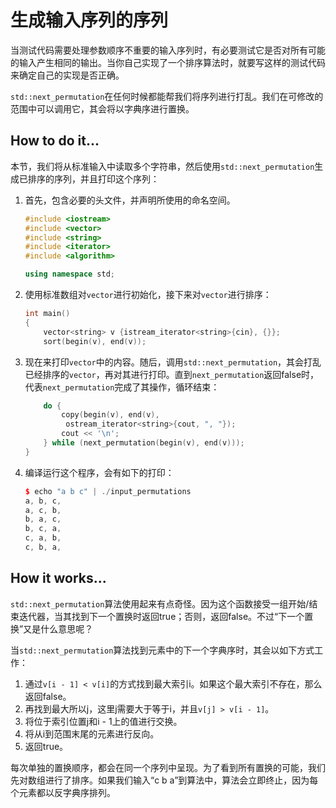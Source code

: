 # 生成输入序列的序列

当测试代码需要处理参数顺序不重要的输入序列时，有必要测试它是否对所有可能的输入产生相同的输出。当你自己实现了一个排序算法时，就要写这样的测试代码来确定自己的实现是否正确。

`std::next_permutation`在任何时候都能帮我们将序列进行打乱。我们在可修改的范围中可以调用它，其会将以字典序进行置换。

## How to do it...

本节，我们将从标准输入中读取多个字符串，然后使用`std::next_permutation`生成已排序的序列，并且打印这个序列：

1. 首先，包含必要的头文件，并声明所使用的命名空间。

   ```c++
   #include <iostream>
   #include <vector>
   #include <string>
   #include <iterator>
   #include <algorithm>
   
   using namespace std; 
   ```

2. 使用标准数组对`vector`进行初始化，接下来对`vector`进行排序：

   ```c++
   int main()
   {
       vector<string> v {istream_iterator<string>{cin}, {}};
       sort(begin(v), end(v));
   ```

3. 现在来打印`vector`中的内容。随后，调用`std::next_permutation`，其会打乱已经排序的`vector`，再对其进行打印。直到`next_permutation`返回false时，代表`next_permutation`完成了其操作，循环结束：

   ```c++
       do {
           copy(begin(v), end(v),
           	ostream_iterator<string>{cout, ", "});
           cout << '\n';
       } while (next_permutation(begin(v), end(v)));
   }
   ```

4. 编译运行这个程序，会有如下的打印：

   ```c++
   $ echo "a b c" | ./input_permutations
   a, b, c,
   a, c, b,
   b, a, c,
   b, c, a,
   c, a, b,
   c, b, a,
   ```

## How it works...

`std::next_permutation`算法使用起来有点奇怪。因为这个函数接受一组开始/结束迭代器，当其找到下一个置换时返回true；否则，返回false。不过“下一个置换”又是什么意思呢？

当`std::next_permutation`算法找到元素中的下一个字典序时，其会以如下方式工作：

1. 通过`v[i - 1] < v[i]`的方式找到最大索引i。如果这个最大索引不存在，那么返回false。
2. 再找到最大所以j，这里j需要大于等于i，并且`v[j] > v[i - 1]`。
3. 将位于索引位置j和i - 1上的值进行交换。
4. 将从i到范围末尾的元素进行反向。
5. 返回true。

每次单独的置换顺序，都会在同一个序列中呈现。为了看到所有置换的可能，我们先对数组进行了排序。如果我们输入“c b a”到算法中，算法会立即终止，因为每个元素都以反字典序排列。



